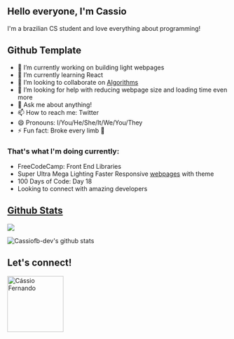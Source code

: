 
## Hello everyone, I'm Cassio
I'm a brazilian CS student and love everything about programming!
## Github Template
- 🔭 I’m currently working on building light webpages
- 🌱 I’m currently learning React
- 👯 I’m looking to collaborate on <a href="https://cassiofb-dev.github.io/algorithms/">Algorithms</a>
- 🤔 I’m looking for help with reducing webpage size and loading time even more
- 💬 Ask me about anything!
- 📫 How to reach me: Twitter
- 😄 Pronouns: I/You/He/She/It/We/You/They
- ⚡ Fun fact: Broke every limb 🤣
### That's what I'm doing currently:
- FreeCodeCamp: Front End Libraries
- Super Ultra Mega Lighting Faster Responsive <a href="https://cassiofb-dev.github.io/celer/" target="_blank">webpages</a> with theme
- 100 Days of Code: Day 18
- Looking to connect with amazing developers
## <a href="https://github.com/anuraghazra/github-readme-stats" target="_blank">Github Stats</a>
<img src="https://github-readme-stats.anuraghazra1.vercel.app/api/top-langs/?username=cassiofb-dev&layout=compact&theme=dracula" />

![Cassiofb-dev's github stats](https://github-readme-stats.vercel.app/api?username=cassiofb-dev&show_icons=true&theme=dracula)
## Let's connect!
<a href="https://twitter.com/cassiofb_dev" target="_blank">
  <img width="128px" align="center" alt="Cássio Fernando" src="https://cdn.svgporn.com/logos/twitter.svg" />
</a>

<!--
### Hi there 👋


**cassiofb-dev/cassiofb-dev** is a ✨ _special_ ✨ repository because its `README.md` (this file) appears on your GitHub profile.

Here are some ideas to get you started:

- 🔭 I’m currently working on ...
- 🌱 I’m currently learning ...
- 👯 I’m looking to collaborate on ...
- 🤔 I’m looking for help with ...
- 💬 Ask me about ...
- 📫 How to reach me: ...
- 😄 Pronouns: ...
- ⚡ Fun fact: ...
-->
